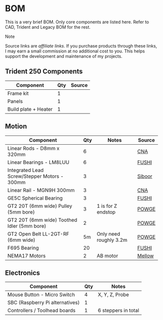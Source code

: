 # BOM

This is a very brief BOM. Only core components are listed here.
Refer to CAD, Trident and Legacy BOM for the rest.

> [!NOTE]
> Source links are *affiliate links*. If you purchase products through these links,
> I may earn a small commission at no additional cost to you.
> This helps support the development and maintenance of my projects.

## Trident 250 Components

| Component            | Qty | Source |
| -------------------- | --- | ------ |
| Frame kit            | 1   |        |
| Panels               | 1   |        |
| Build plate + Heater | 1   |        |

## Motion

| Component                                    | Qty | Notes                  | Source                                              |
| -------------------------------------------- | --- | ---------------------- | --------------------------------------------------- |
| Linear Rods - D8mm x 320mm                   | 6   |                        | [CNA](https://s.click.aliexpress.com/e/_ooWtr3h)    |
| Linear Bearings - LM8LUU                     | 6   |                        | [FUSHI](https://s.click.aliexpress.com/e/_onqjz99)  |
| Integrated Lead Screw/Stepper Motors - 300mm | 3   |                        | [Siboor](https://s.click.aliexpress.com/e/_ombbGBv) |
| Linear Rail - MGN9H 300mm                    | 3   |                        | [CNA](https://s.click.aliexpress.com/e/_onEsgxV)    |
| GE5C Spherical Bearing                       | 3   |                        | [FUSHI](https://s.click.aliexpress.com/e/_olhEbNN)  |
| GT2 20T (6mm wide) Pulley (5mm bore)         | 3   | 1 is for Z endstop     | [POWGE](https://s.click.aliexpress.com/e/_oEvDEoR)  |
| GT2 20T (6mm wide) Toothed Idler (5mm bore)  | 2   |                        | [POWGE](https://s.click.aliexpress.com/e/_olP1HSr)  |
| GT2 Open Belt LL-2GT-RF (6mm wide)           | 5m  | Only need roughly 3.2m | [POWGE](https://s.click.aliexpress.com/e/_olP1HSr)  |
| F695 Bearing                                 | 20  |                        | [FUSHI](https://s.click.aliexpress.com/e/_oo38KNh)  |
| NEMA17 Motors                                | 2   | AB motor               | [Mellow](https://s.click.aliexpress.com/e/_om0OSnH) |

## Electronics

| Component                       | Qty | Notes               |
| ------------------------------- | --- | ------------------- |
| Mouse Button - Micro Switch     | 4   | X, Y, Z, Probe      |
| SBC (Raspberry Pi alternatives) | 1   |                     |
| Controllers / Toolhead boards   | 1   | 6 steppers in total |
